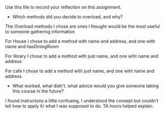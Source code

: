 Use this file to record your reflection on this assignment.

- Which methods did you decide to overload, and why?

The Overload methods I chose are ones I thought would be the most useful to someone gathering information

For House I chose to add a method with name and address, and one with name and hasDiningRoom

For library I chose to add a method with just name, and one wiht name and address

For cafe I chose to add a method with just name, and one wiht name and address

- What worked, what didn't, what advice would you give someone taking this course in the future?

I found instructons a little confusing, I understood the consept but couldn't tell how to apply it/ what I was supposed to do. TA hours helped explain.

